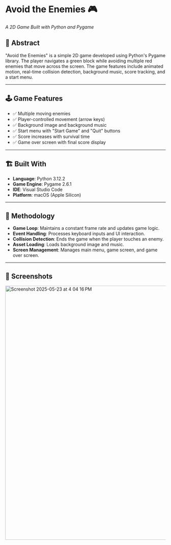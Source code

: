 # Avoid the Enemies 🎮

*A 2D Game Built with Python and Pygame*

## 📜 Abstract

"Avoid the Enemies" is a simple 2D game developed using Python's Pygame library. The player navigates a green block while avoiding multiple red enemies that move across the screen. The game features include animated motion, real-time collision detection, background music, score tracking, and a start menu.

---

## 🕹️ Game Features

- ✅ Multiple moving enemies
- ✅ Player-controlled movement (arrow keys)
- ✅ Background image and background music
- ✅ Start menu with "Start Game" and "Quit" buttons
- ✅ Score increases with survival time
- ✅ Game over screen with final score display

---

## 🏗️ Built With

- **Language**: Python 3.12.2
- **Game Engine**: Pygame 2.6.1
- **IDE**: Visual Studio Code
- **Platform**: macOS (Apple Silicon)

---

## 🧠 Methodology

- **Game Loop**: Maintains a constant frame rate and updates game logic.
- **Event Handling**: Processes keyboard inputs and UI interaction.
- **Collision Detection**: Ends the game when the player touches an enemy.
- **Asset Loading**: Loads background image and music.
- **Screen Management**: Manages main menu, game screen, and game over screen.

---

## 📸 Screenshots

<img width="796" alt="Screenshot 2025-05-23 at 4 04 16 PM" src="https://github.com/user-attachments/assets/636bf2c9-0465-4db5-9a42-c62b9f434be0" />
